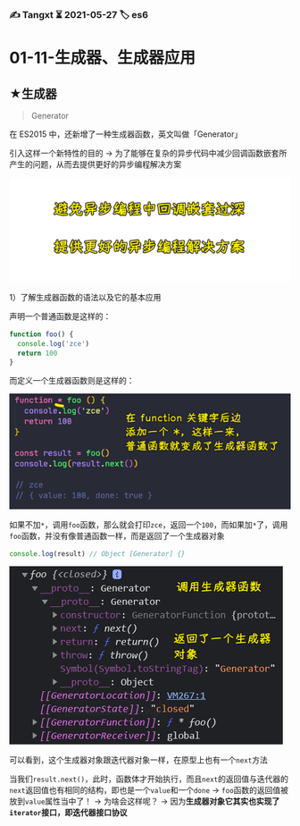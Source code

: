 ### ✍️ Tangxt ⏳ 2021-05-27 🏷️ es6

# 01-11-生成器、生成器应用

## ★生成器

> Generator

在 ES2015 中，还新增了一种生成器函数，英文叫做「Generator」

引入这样一个新特性的目的 -> 为了能够在复杂的异步代码中减少回调函数嵌套所产生的问题，从而去提供更好的异步编程解决方案

![目的](assets/img/2021-05-28-19-07-18.png)

1）了解生成器函数的语法以及它的基本应用

声明一个普通函数是这样的：

``` js
function foo() {
  console.log('zce')
  return 100
}
```

而定义一个生成器函数则是这样的：

![生成器函数](assets/img/2021-05-29-20-12-16.png)

如果不加`*`，调用`foo`函数，那么就会打印`zce`，返回一个`100`，而如果加`*`了，调用`foo`函数，并没有像普通函数一样，而是返回了一个生成器对象

``` js
console.log(result) // Object [Generator] {}
```

![生成器对象](assets/img/2021-05-29-20-17-39.png)

可以看到，这个生成器对象跟迭代器对象一样，在原型上也有一个`next`方法

当我们`result.next()`，此时，函数体才开始执行，而且`next`的返回值与迭代器的`next`返回值也有相同的结构，即也是一个`value`和一个`done` -> `foo`函数的返回值被放到`value`属性当中了！ -> 为啥会这样呢？ -> 因为**生成器对象它其实也实现了`iterator`接口，即迭代器接口协议**











